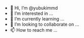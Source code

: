 - 👋 Hi, I’m @yubukimmd
- 👀 I’m interested in ...
- 🌱 I’m currently learning ...
- 💞️ I’m looking to collaborate on ...
- 📫 How to reach me ...

<!---
yubukimmd/yubukimmd is a ✨ special ✨ repository because its `README.md` (this file) appears on your GitHub profile.
You can click the Preview link to take a look at your changes.
--->
